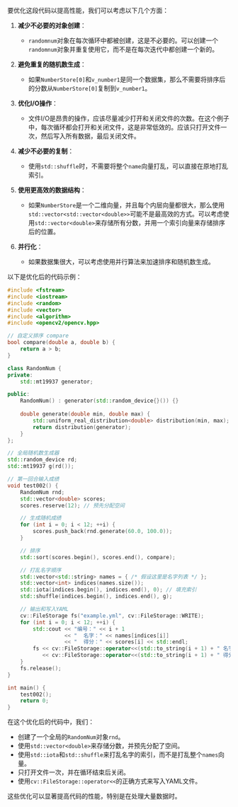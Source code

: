要优化这段代码以提高性能，我们可以考虑以下几个方面：

1. **减少不必要的对象创建**：
   - `randomnum`对象在每次循环中都被创建，这是不必要的。可以创建一个`randomnum`对象并重复使用它，而不是在每次迭代中都创建一个新的。

2. **避免重复的随机数生成**：
   - 如果`NumberStore[0]`和`v_number1`是同一个数据集，那么不需要将排序后的分数从`NumberStore[0]`复制到`v_number1`。

3. **优化I/O操作**：
   - 文件I/O是昂贵的操作，应该尽量减少打开和关闭文件的次数。在这个例子中，每次循环都会打开和关闭文件，这是非常低效的。应该只打开文件一次，然后写入所有数据，最后关闭文件。

4. **减少不必要的复制**：
   - 使用`std::shuffle`时，不需要将整个`name`向量打乱，可以直接在原地打乱索引。

5. **使用更高效的数据结构**：
   - 如果`NumberStore`是一个二维向量，并且每个内层向量都很大，那么使用`std::vector<std::vector<double>>`可能不是最高效的方式。可以考虑使用`std::vector<double>`来存储所有分数，并用一个索引向量来存储排序后的位置。

6. **并行化**：
   - 如果数据集很大，可以考虑使用并行算法来加速排序和随机数生成。

以下是优化后的代码示例：

```cpp
#include <fstream>
#include <iostream>
#include <random>
#include <vector>
#include <algorithm>
#include <opencv2/opencv.hpp>

// 自定义排序 compare
bool compare(double a, double b) {
    return a > b;
}

class RandomNum {
private:
    std::mt19937 generator;

public:
    RandomNum() : generator(std::random_device{}()) {}
    
    double generate(double min, double max) {
        std::uniform_real_distribution<double> distribution(min, max);
        return distribution(generator);
    }
};

// 全局随机数生成器
std::random_device rd;
std::mt19937 g(rd());

// 第一回合输入成绩
void test002() {
    RandomNum rnd;
    std::vector<double> scores;
    scores.reserve(12); // 预先分配空间

    // 生成随机成绩
    for (int i = 0; i < 12; ++i) {
        scores.push_back(rnd.generate(60.0, 100.0));
    }

    // 排序
    std::sort(scores.begin(), scores.end(), compare);

    // 打乱名字顺序
    std::vector<std::string> names = { /* 假设这里是名字列表 */ };
    std::vector<int> indices(names.size());
    std::iota(indices.begin(), indices.end(), 0); // 填充索引
    std::shuffle(indices.begin(), indices.end(), g);

    // 输出和写入YAML
    cv::FileStorage fs("example.yml", cv::FileStorage::WRITE);
    for (int i = 0; i < 12; ++i) {
        std::cout << "编号：" << i + 1
                  << "  名字：" << names[indices[i]]
                  << "  得分：" << scores[i] << std::endl;
        fs << cv::FileStorage::operator<<(std::to_string(i + 1) + " 名字", names[indices[i]])
           << cv::FileStorage::operator<<(std::to_string(i + 1) + " 得分", scores[i]);
    }
    fs.release();
}

int main() {
    test002();
    return 0;
}
```

在这个优化后的代码中，我们：

- 创建了一个全局的`RandomNum`对象`rnd`。
- 使用`std::vector<double>`来存储分数，并预先分配了空间。
- 使用`std::iota`和`std::shuffle`来打乱名字的索引，而不是打乱整个`names`向量。
- 只打开文件一次，并在循环结束后关闭。
- 使用`cv::FileStorage::operator<<`的正确方式来写入YAML文件。

这些优化可以显著提高代码的性能，特别是在处理大量数据时。